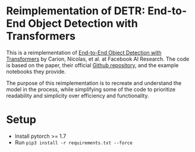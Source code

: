 # Reimplementation of DETR: End-to-End Object Detection with Transformers

This is a reimplementation of [End-to-End Object Detection with Transformers][1] by
Carion, Nicolas, et al. at Facebook AI Research. The code is based on the paper, their
official [Github repository][2], and the example notebooks they provide.

The purpose of this reimplementation is to recreate and understand the model in the process,
while simplifying some of the code to prioritize readability and simplicity over efficiency
and functionality.

# Setup
- Install pytorch >= 1.7
- Run `pip3 install -r requirements.txt --force`







[1]: https://arxiv.org/abs/2005.12872
[2]: https://github.com/facebookresearch/detr

